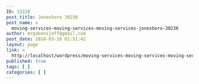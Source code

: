 ```yaml
---
ID: 13228
post_title: Jonesboro 30236
post_name: >
  moving-services-moving-services-moving-services-jonesboro-30236
author: mrgabonijeff@gmail.com
post_date: 2018-03-28 01:51:42
layout: page
link: >
  http://localhost/wordpress/moving-services-moving-services-moving-services-jonesboro-30236/
published: true
tags: [ ]
categories: [ ]
---
```

